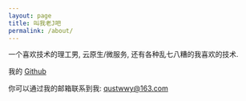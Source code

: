 ```yaml
---
layout: page
title: 叫我老J吧
permalink: /about/
---
```


一个喜欢技术的理工男, 云原生/微服务, 还有各种乱七八糟的我喜欢的技术.

我的 [Github](https://github.com/llaoj)

你可以通过我的邮箱联系到我: qustwwy@163.com